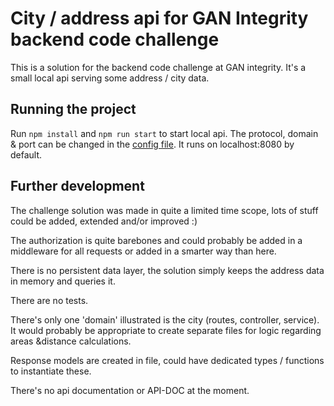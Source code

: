 # City / address api for GAN Integrity backend code challenge

This is a solution for the backend code challenge at GAN integrity. It's a small local api serving some address / city data.

## Running the project

Run `npm install` and `npm run start` to start local api. The protocol, domain & port can be changed in the [config file](config.json). It runs on localhost:8080 by default.

## Further development

The challenge solution was made in quite a limited time scope, lots of stuff could be added, extended and/or improved :)

The authorization is quite barebones and could probably be added in a middleware for all requests or added in a smarter way than here.

There is no persistent data layer, the solution simply keeps the address data in memory and queries it.

There are no tests.

There's only one 'domain' illustrated is the city (routes, controller, service). It would probably be appropriate to create separate files for logic regarding areas &distance calculations.

Response models are created in file, could have dedicated types / functions to instantiate these.

There's no api documentation or API-DOC at the moment.